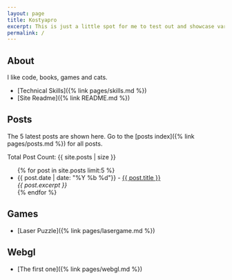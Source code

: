 ```yaml
---
layout: page
title: Kostyapro
excerpt: This is just a little spot for me to test out and showcase various projects or skills I'm working on.
permalink: /
---
```


<div>

## About

I like code, books, games and cats.

- [Technical Skills]({% link pages/skills.md %})
- [Site Readme]({% link README.md %})

</div>


<div>

## Posts

The 5 latest posts are shown here. Go to the [posts index]({% link pages/posts.md %}) for all posts.

Total Post Count: {{ site.posts | size }}

<ul>
{% for post in site.posts limit:5 %}
<li>
{{ post.date | date: "%Y %b %d"}} - <a href="{{ post.url }}">{{ post.title }}</a><br/><em>{{ post.excerpt }}</em>
</li>
{% endfor %}
</ul>
</div>


<div>

## Games
- [Laser Puzzle]({% link pages/lasergame.md %})

</div>


<div>

## Webgl
- [The first one]({% link pages/webgl.md %})

</div>
